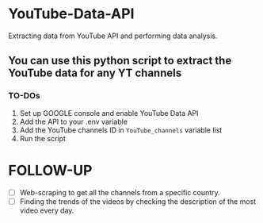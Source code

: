 # YouTube-Data-API
Extracting data from YouTube API and performing data analysis.

## You can use this python script to extract the YouTube data for any YT channels

### TO-DOs
1. Set up GOOGLE console and enable YouTube Data API
2. Add the API to your .env variable
3. Add the YouTube channels ID in ```YouTube_channels``` variable list
4. Run the script


# FOLLOW-UP

- [ ] Web-scraping to get all the channels from a specific country.
- [ ] Finding the trends of the videos by checking the description of the most video every day.
